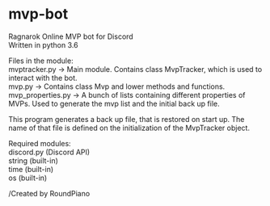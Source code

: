 # mvp-bot
Ragnarok Online MVP bot for Discord  
Written in python 3.6

Files in the module:  
mvptracker.py -> Main module. Contains class MvpTracker, which is used to interact with the bot.  
mvp.py -> Contains class Mvp and lower methods and functions.  
mvp_properties.py -> A bunch of lists containing different properties of MVPs. Used to generate the mvp list and the initial back up file.  

This program generates a back up file, that is restored on start up. The name of that file is defined on the initialization of the MvpTracker object.  

Required modules:  
discord.py  (Discord API)  
string (built-in)  
time (built-in)  
os (built-in)  

/Created by RoundPiano
